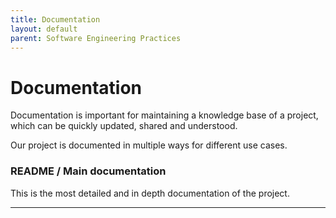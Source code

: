 ```yaml
---
title: Documentation
layout: default
parent: Software Engineering Practices
---
```


# Documentation

Documentation is important for maintaining a knowledge base of a project, which can be quickly updated, shared and understood.  

Our project is documented in multiple ways for different use cases.

### README / Main documentation

This is the most detailed and in depth documentation of the project.


  


----

[Just the Docs]: https://just-the-docs.github.io/just-the-docs/
[GitHub Pages]: https://docs.github.com/en/pages
[README]: https://github.com/just-the-docs/just-the-docs-template/blob/main/README.md
[Jekyll]: https://jekyllrb.com
[GitHub Pages / Actions workflow]: https://github.blog/changelog/2022-07-27-github-pages-custom-github-actions-workflows-beta/
[use this template]: https://github.com/just-the-docs/just-the-docs-template/generate
